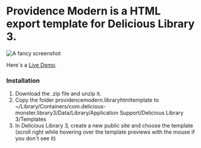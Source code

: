 # Providence Modern is a HTML export template for Delicious Library 3.

![A fancy screenshot](http://demo.hpcodecraft.me/demo-providencemodern/screenshot-providencemodern.png)

Here´s a [Live Demo](http://demo.hpcodecraft.me/demo-providencemodern/).

### Installation

1. Download the .zip file and unzip it.
2. Copy the folder providencemodern.libraryhtmltemplate to
   ~/Library/Containers/com.delicious-monster.library3/Data/Library/Application Support/Delicious Library 3/Templates
3. In Delicious Library 3, create a new public site and choose the template (scroll right while hovering over the template previews with the mouse if you don´t see it)
